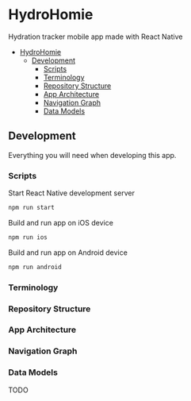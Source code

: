 # HydroHomie

Hydration tracker mobile app made with React Native

<!-- @import "[TOC]" {cmd="toc" depthFrom=1 depthTo=6 orderedList=false} -->

<!-- code_chunk_output -->

- [HydroHomie](#hydrohomie)
  - [Development](#development)
    - [Scripts](#scripts)
    - [Terminology](#terminology)
    - [Repository Structure](#repository-structure)
    - [App Architecture](#app-architecture)
    - [Navigation Graph](#navigation-graph)
    - [Data Models](#data-models)

<!-- /code_chunk_output -->

## Development

Everything you will need when developing this app.

### Scripts

Start React Native development server

```bash
npm run start
```

Build and run app on iOS device

```bash
npm run ios
```

Build and run app on Android device

```bash
npm run android
```

### Terminology

### Repository Structure

### App Architecture

### Navigation Graph

### Data Models

TODO
